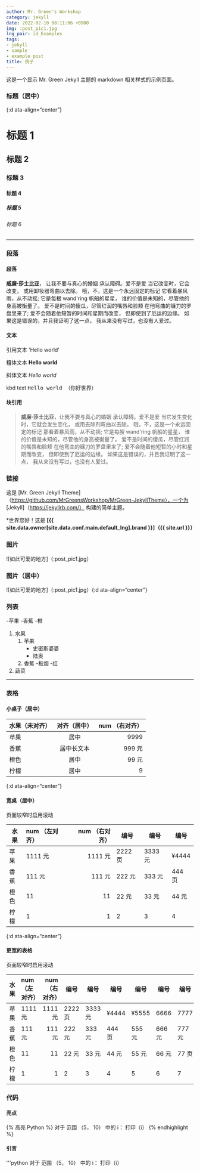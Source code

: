 ```yaml
---
author: Mr. Green's Workshop
category: jekyll
date: 2022-02-10 08:11:06 +0900
img: :post_pic1.jpg
lng_pair: id_Examples
tags:
- jekyll
- sample
- example post
title: 例子
---
```


<!-- outline-start -->

这是一个显示 Mr. Green Jekyll 主题的 markdown 相关样式的示例页面。

<!-- outline-end -->

### 标题（居中）
{:d ata-align=“center”}

# 标题 1

## 标题 2

### 标题 3

#### 标题 4

##### 标题 5

###### 标题 6

***

### 段落

#### 段落

**威廉·莎士比亚**， 让我不要与真心的婚姻
承认障碍。爱不是爱
当它改变时，它会改变，
或用卸妆器弯曲以去除。
哦，不，这是一个永远固定的标记
它看着暴风雨，从不动摇;
它是每根 wand'ring 帆船的星星，
谁的价值是未知的，尽管他的身高被衡量了。
爱不是时间的傻瓜，尽管红润的嘴唇和脸颊
在他弯曲的镰刀的罗盘里来了;
爱不会随着他短暂的时间和星期而改变，
但即使到了厄运的边缘。
如果这是错误的，并且我证明了这一点，
我从来没有写过，也没有人爱过。

#### 文本

引用文本 'Hello world'

粗体文本 **Hello world**

斜体文本 _Hello world_

kbd text <kbd>Hello world （你好世界</kbd>）

#### 块引用

> **威廉·莎士比亚**，让我不要与真心的婚姻
> 承认障碍。爱不是爱
> 当它发生变化时，它就会发生变化，
> 或用去除剂弯曲以去除。
> 哦，不，这是一个永远固定的标记
> 那看着暴风雨，从不动摇;
> 它是每艘 wand'ring 帆船的星星，
> 谁的价值是未知的，尽管他的身高被衡量了。
> 爱不是时间的傻瓜，尽管红润的嘴唇和脸颊
> 在他弯曲的镰刀的罗盘里来了;
> 爱不会随着他短暂的小时和星期而改变，
> 但即使到了厄运的边缘。
> 如果这是错误的，并且我证明了这一点，
>我从来没有写过，也没有人爱过。

### 链接

这是 [Mr. Green Jekyll Theme]（https://github.com/MrGreensWorkshop/MrGreen-JekyllTheme），一个为 [Jekyll]（https://jekyllrb.com/） 构建的简单主题。

\*世界您好！这是 **[{{ site.data.owner[site.data.conf.main.default_lng].brand }}]（{{ site.url }}）**

### 图片

![如此可爱的地方]（:post_pic1.jpg）

### 图片（居中）

![如此可爱的地方]（:post_pic1.jpg）{:d ata-align=“center”}

### 列表

-苹果
-香蕉
-橙

1. 水果
   1. 苹果
      - 史密斯婆婆
      - 陆奥
   1. 香蕉
      -板烟
      -红
1. 蔬菜

***

### 表格

#### 小桌子（居中）

|水果（未对齐） |对齐（居中） |num （右对齐） |
|------------------- |:------------------: |----------------: |
|苹果 |      居中 |             9999 |
|香蕉 | 居中长文本 |              999 元 |
|橙色 |      居中 |               99 元 |
|柠檬 |      居中 |                9 |
{:d ata-align=“center”}

#### 宽桌（居中）

页面较窄时启用滚动

|水果 |num （左对齐） |num （右对齐） |编号 |编号 |编号 |
|------ |:--------------- |----------------: |---- |---- |---- |
|苹果 |1111 元 |             1111 元 |2222 页 |3333 元 |¥4444 |
|香蕉 |111 元 |              111 元 |222 元 |333 元 |444 页 |
|橙色 |11 |               11 |22 元 |33 元 |44 元 |
|柠檬 |1 |                1 |2 |3 |4 |
{:d ata-align=“center”}

#### 更宽的表格

页面较窄时启用滚动

|水果 |num （左对齐） |num （右对齐） |编号 |编号 |编号 |编号 |编号 |编号 |
|------ |:--------------- |----------------: |---- |---- |---- |---- |---- |---- |
|苹果 |1111 元 |             1111 元 |2222 页 |3333 元 |¥4444 |¥5555 |6666 |7777 |
|香蕉 |111 元 |              111 元 |222 元 |333 元 |444 页 |555 元 |666 元 |777 元 |
|橙色 |11 |               11 |22 元 |33 元 |44 元 |55 元 |66 元 |77 页 |
|柠檬 |1 |                1 |2 |3 |4 |5 |6 |7 |

### 代码

#### 亮点

{% 高亮 Python %}
对于 范围 （5， 10） 中的 i：
  打印（i）
{% endhighlight %}

#### 引言

'''python
对于 范围 （5， 10） 中的 i：
  打印（i）
```
